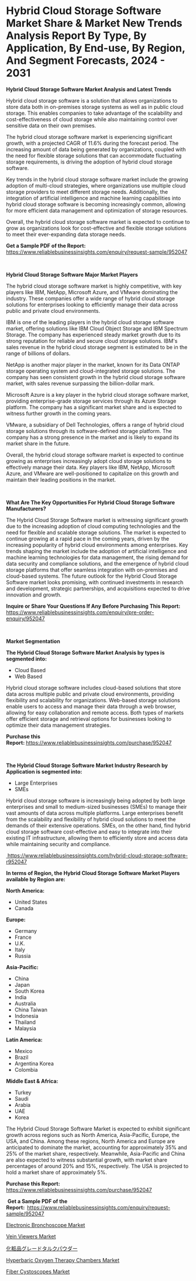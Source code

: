 <p><h1>Hybrid Cloud Storage Software Market Share & Market New Trends Analysis Report By Type, By Application, By End-use, By Region, And Segment Forecasts, 2024 - 2031</h1></p><p><strong>Hybrid Cloud Storage Software Market Analysis and Latest Trends</strong></p>
<p><p>Hybrid cloud storage software is a solution that allows organizations to store data both in on-premises storage systems as well as in public cloud storage. This enables companies to take advantage of the scalability and cost-effectiveness of cloud storage while also maintaining control over sensitive data on their own premises.</p><p>The hybrid cloud storage software market is experiencing significant growth, with a projected CAGR of 11.6% during the forecast period. The increasing amount of data being generated by organizations, coupled with the need for flexible storage solutions that can accommodate fluctuating storage requirements, is driving the adoption of hybrid cloud storage software.</p><p>Key trends in the hybrid cloud storage software market include the growing adoption of multi-cloud strategies, where organizations use multiple cloud storage providers to meet different storage needs. Additionally, the integration of artificial intelligence and machine learning capabilities into hybrid cloud storage software is becoming increasingly common, allowing for more efficient data management and optimization of storage resources.</p><p>Overall, the hybrid cloud storage software market is expected to continue to grow as organizations look for cost-effective and flexible storage solutions to meet their ever-expanding data storage needs.</p></p>
<p><strong>Get a Sample PDF of the Report:&nbsp;</strong> <a href="https://www.reliablebusinessinsights.com/enquiry/request-sample/952047">https://www.reliablebusinessinsights.com/enquiry/request-sample/952047</a></p>
<p>&nbsp;</p>
<p><strong>Hybrid Cloud Storage Software Major Market Players</strong></p>
<p><p>The hybrid cloud storage software market is highly competitive, with key players like IBM, NetApp, Microsoft Azure, and VMware dominating the industry. These companies offer a wide range of hybrid cloud storage solutions for enterprises looking to efficiently manage their data across public and private cloud environments.</p><p>IBM is one of the leading players in the hybrid cloud storage software market, offering solutions like IBM Cloud Object Storage and IBM Spectrum Storage. The company has experienced steady market growth due to its strong reputation for reliable and secure cloud storage solutions. IBM's sales revenue in the hybrid cloud storage segment is estimated to be in the range of billions of dollars.</p><p>NetApp is another major player in the market, known for its Data ONTAP storage operating system and cloud-integrated storage solutions. The company has seen consistent growth in the hybrid cloud storage software market, with sales revenue surpassing the billion-dollar mark.</p><p>Microsoft Azure is a key player in the hybrid cloud storage software market, providing enterprise-grade storage services through its Azure Storage platform. The company has a significant market share and is expected to witness further growth in the coming years.</p><p>VMware, a subsidiary of Dell Technologies, offers a range of hybrid cloud storage solutions through its software-defined storage platform. The company has a strong presence in the market and is likely to expand its market share in the future.</p><p>Overall, the hybrid cloud storage software market is expected to continue growing as enterprises increasingly adopt cloud storage solutions to effectively manage their data. Key players like IBM, NetApp, Microsoft Azure, and VMware are well-positioned to capitalize on this growth and maintain their leading positions in the market.</p></p>
<p>&nbsp;</p>
<p><strong>What Are The Key Opportunities For Hybrid Cloud Storage Software Manufacturers?</strong></p>
<p><p>The Hybrid Cloud Storage Software market is witnessing significant growth due to the increasing adoption of cloud computing technologies and the need for flexible and scalable storage solutions. The market is expected to continue growing at a rapid pace in the coming years, driven by the increasing popularity of hybrid cloud environments among enterprises. Key trends shaping the market include the adoption of artificial intelligence and machine learning technologies for data management, the rising demand for data security and compliance solutions, and the emergence of hybrid cloud storage platforms that offer seamless integration with on-premises and cloud-based systems. The future outlook for the Hybrid Cloud Storage Software market looks promising, with continued investments in research and development, strategic partnerships, and acquisitions expected to drive innovation and growth.</p></p>
<p><strong>Inquire or Share Your Questions If Any Before Purchasing This Report:</strong> <a href="https://www.reliablebusinessinsights.com/enquiry/pre-order-enquiry/952047">https://www.reliablebusinessinsights.com/enquiry/pre-order-enquiry/952047</a></p>
<p>&nbsp;</p>
<p><strong>Market Segmentation</strong></p>
<p><strong>The Hybrid Cloud Storage Software Market Analysis by types is segmented into:</strong></p>
<p><ul><li>Cloud Based</li><li>Web Based</li></ul></p>
<p><p>Hybrid cloud storage software includes cloud-based solutions that store data across multiple public and private cloud environments, providing flexibility and scalability for organizations. Web-based storage solutions enable users to access and manage their data through a web browser, allowing for easy collaboration and remote access. Both types of markets offer efficient storage and retrieval options for businesses looking to optimize their data management strategies.</p></p>
<p><strong>Purchase this Report:&nbsp;</strong><a href="https://www.reliablebusinessinsights.com/purchase/952047">https://www.reliablebusinessinsights.com/purchase/952047</a></p>
<p>&nbsp;</p>
<p><strong>The Hybrid Cloud Storage Software Market Industry Research by Application is segmented into:</strong></p>
<p><ul><li>Large Enterprises</li><li>SMEs</li></ul></p>
<p><p>Hybrid cloud storage software is increasingly being adopted by both large enterprises and small to medium-sized businesses (SMEs) to manage their vast amounts of data across multiple platforms. Large enterprises benefit from the scalability and flexibility of hybrid cloud solutions to meet the demands of their extensive operations. SMEs, on the other hand, find hybrid cloud storage software cost-effective and easy to integrate into their existing IT infrastructure, allowing them to efficiently store and access data while maintaining security and compliance.</p></p>
<p><a href="https://www.reliablebusinessinsights.com/hybrid-cloud-storage-software-r952047">&nbsp;https://www.reliablebusinessinsights.com/hybrid-cloud-storage-software-r952047</a></p>
<p><strong>In terms of Region, the Hybrid Cloud Storage Software Market Players available by Region are:</strong></p>
<p>
    <p> <strong> North America: </strong>
        <ul>
            <li>United States</li>
            <li>Canada</li>
        </ul>
        </p> 
    <p> <strong> Europe: </strong>
        <ul>
            <li>Germany</li>
            <li>France</li>
            <li>U.K.</li>
            <li>Italy</li>
            <li>Russia</li>
        </ul>
        </p> 
    <p> <strong> Asia-Pacific: </strong>
        <ul>
            <li>China</li>
            <li>Japan</li>
            <li>South Korea</li>
            <li>India</li>
            <li>Australia</li>
            <li>China Taiwan</li>
            <li>Indonesia</li>
            <li>Thailand</li>
            <li>Malaysia</li>
        </ul>
        </p> 
    <p> <strong> Latin America: </strong>
        <ul>
            <li>Mexico</li>
            <li>Brazil</li>
            <li>Argentina Korea</li>
            <li>Colombia</li>
        </ul>
        </p> 
    <p> <strong> Middle East & Africa: </strong>
        <ul>
            <li>Turkey</li>
            <li>Saudi</li>
            <li>Arabia</li>
            <li>UAE</li>
            <li>Korea</li>
        </ul>
    </p>
    </p>
<p><p>The Hybrid Cloud Storage Software Market is expected to exhibit significant growth across regions such as North America, Asia-Pacific, Europe, the USA, and China. Among these regions, North America and Europe are anticipated to dominate the market, accounting for approximately 35% and 25% of the market share, respectively. Meanwhile, Asia-Pacific and China are also expected to witness substantial growth, with market share percentages of around 20% and 15%, respectively. The USA is projected to hold a market share of approximately 5%.</p></p>
<p><strong>Purchase this Report: </strong><a href="https://www.reliablebusinessinsights.com/purchase/952047">https://www.reliablebusinessinsights.com/purchase/952047</a></p>
<p>&nbsp;<strong>Get a Sample PDF of the Report:&nbsp;&nbsp;</strong><a href="https://www.reliablebusinessinsights.com/enquiry/request-sample/952047">https://www.reliablebusinessinsights.com/enquiry/request-sample/952047</a></p>
<p><strong></strong></p>
<p><p><a href="https://www.linkedin.com/pulse/in-depth-analysis-global-electronic-bronchoscope-market-scope-n1kpc">Electronic Bronchoscope Market</a></p><p><a href="https://github.com/mharielmesa/Market-Research-Report-List-4/blob/main/vein-viewers-market.md">Vein Viewers Market</a></p><p><a href="https://github.com/LuzHills1972/Market-Research-Report-List-1/blob/main/6466746172909.md">化粧品グレードタルクパウダー</a></p><p><a href="https://github.com/dringals/Market-Research-Report-List-5/blob/main/hyperbaric-oxygen-therapy-chambers-market.md">Hyperbaric Oxygen Therapy Chambers Market</a></p><p><a href="https://www.linkedin.com/pulse/global-fiber-cystoscopes-market-projected-grow-cagr-tdzkc">Fiber Cystoscopes Market</a></p></p>